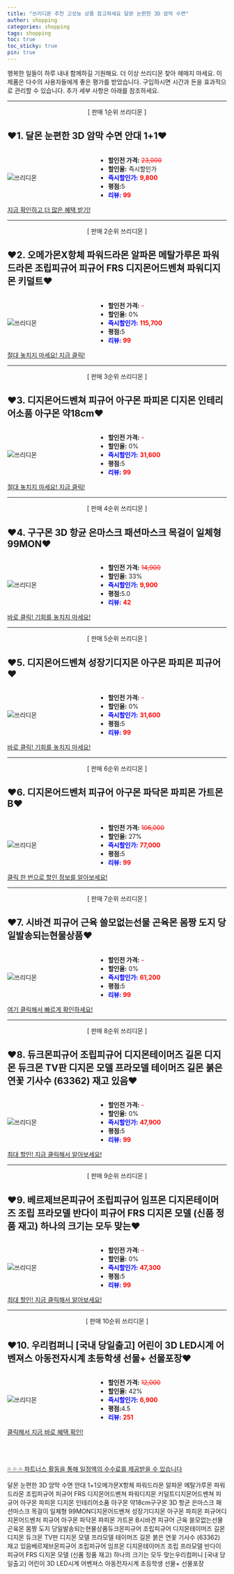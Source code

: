 ```yaml
---
title: "쓰리디몬 추천 고성능 상품 참고하세요 달몬 눈편한 3D 암막 수면"
author: shopping
categories: shopping
tags: shopping
toc: true
toc_sticky: true
pin: true
---
```

행복한 일들이 하루 내내 함께하길 기원해요. 더 이상 쓰리디몬 찾아 헤매지 마세요. 이 제품은 다수의 사용자들에게 좋은 평가를 받았습니다. 구입하시면 시간과 돈을 효과적으로 관리할 수 있습니다. 추가 세부 사항은 아래를 참조하세요.

---
<p class="toplist" style="margin: 0 auto; display: block; width: fit-content;">[ 판매 1순위 쓰리디몬 ]</p>

<h2><strong>❤️1. 달몬 눈편한 3D 암막 수면 안대 1+1❤️</strong></h2>

<div style="display: flex; align-items: center;">
    <div style="flex: 0.4;">
        <img src="https://thumbnail6.coupangcdn.com/thumbnails/remote/230x230ex/image/vendor_inventory/85f8/8f237a34861ffad9c9be31ab46d6f68e1d1b92dde2742169efa3914d8317.jpg" alt="쓰리디몬" style="max-width: 100%;">
    </div>
    <div style="flex: 0.6; margin-left: 10px;">
        <ul>
            <li><strong>할인전 가격:</strong> <del style="color: red;">23,000</del></li>
            <li><strong>할인율:</strong> 즉시할인가</li>
            <li><span style='color:blue'><strong>즉시할인가:</strong></span> <span style='color:red'><strong>9,800</strong></span></li>
            <li><strong>평점:</strong>5</li>
            <li><span style='color:blue'><strong>리뷰:</strong></span> <span style='color:red'><strong>99</strong></span></li>
        </ul>
    </div>
</div>
<div class="center">
    <a href="https://William4Davisa.github.io?lptag=AF9450613&subid=githubio&pageKey=8243647615&traceid=V0-153&itemId=23723980654&vendorItemId=90748805594" class="myButton">
        지금 확인하고 더 많은 혜택 받기!
    </a>
</div>


---
<p class="toplist" style="margin: 0 auto; display: block; width: fit-content;">[ 판매 2순위 쓰리디몬 ]</p>

<h2><strong>❤️2. 오메가몬X항체 파워드라몬 알파몬 메탈가루몬 파워드라몬 조립피규어 피규어 FRS 디지몬어드벤쳐 파워디지몬 키덜트❤️</strong></h2>

<div style="display: flex; align-items: center;">
    <div style="flex: 0.4;">
        <img src="https://thumbnail10.coupangcdn.com/thumbnails/remote/230x230ex/image/vendor_inventory/933c/74cbe466987e2094afe091ee1d848dc16129bfd63de0a3dc401fc7f5e499.jpg" alt="쓰리디몬" style="max-width: 100%;">
    </div>
    <div style="flex: 0.6; margin-left: 10px;">
        <ul>
            <li><strong>할인전 가격:</strong> <del style="color: red;">-</del></li>
            <li><strong>할인율:</strong> 0%</li>
            <li><span style='color:blue'><strong>즉시할인가:</strong></span> <span style='color:red'><strong>115,700</strong></span></li>
            <li><strong>평점:</strong>5</li>
            <li><span style='color:blue'><strong>리뷰:</strong></span> <span style='color:red'><strong>99</strong></span></li>
        </ul>
    </div>
</div>
<div class="center">
    <a href="https://William4Davisa.github.io?lptag=AF9450613&subid=githubio&pageKey=7887280436&traceid=V0-153&itemId=21583428920&vendorItemId=88635006578" class="myButton">
        절대 놓치지 마세요! 지금 클릭!
    </a>
</div>


---
<p class="toplist" style="margin: 0 auto; display: block; width: fit-content;">[ 판매 3순위 쓰리디몬 ]</p>

<h2><strong>❤️3. 디지몬어드벤쳐 피규어 아구몬 파피몬 디지몬 인테리어소품 아구몬 약18cm❤️</strong></h2>

<div style="display: flex; align-items: center;">
    <div style="flex: 0.4;">
        <img src="https://thumbnail9.coupangcdn.com/thumbnails/remote/230x230ex/image/vendor_inventory/956e/5603e4a5886761176dc4aa79b21bd17a8b8599cee34d4714dd3f79a9ce51.jpg" alt="쓰리디몬" style="max-width: 100%;">
    </div>
    <div style="flex: 0.6; margin-left: 10px;">
        <ul>
            <li><strong>할인전 가격:</strong> <del style="color: red;">-</del></li>
            <li><strong>할인율:</strong> 0%</li>
            <li><span style='color:blue'><strong>즉시할인가:</strong></span> <span style='color:red'><strong>31,600</strong></span></li>
            <li><strong>평점:</strong>5</li>
            <li><span style='color:blue'><strong>리뷰:</strong></span> <span style='color:red'><strong>99</strong></span></li>
        </ul>
    </div>
</div>
<div class="center">
    <a href="https://William4Davisa.github.io?lptag=AF9450613&subid=githubio&pageKey=7858581625&traceid=V0-153&itemId=21439025411&vendorItemId=88518211977" class="myButton">
        절대 놓치지 마세요! 지금 클릭!
    </a>
</div>


---
<p class="toplist" style="margin: 0 auto; display: block; width: fit-content;">[ 판매 4순위 쓰리디몬 ]</p>

<h2><strong>❤️4. 구구몬 3D 항균 은마스크 패션마스크 목걸이 일체형 99MON❤️</strong></h2>

<div style="display: flex; align-items: center;">
    <div style="flex: 0.4;">
        <img src="https://thumbnail10.coupangcdn.com/thumbnails/remote/230x230ex/image/vendor_inventory/9260/d3576ce185bf4f0e9e3974e20f6dc9ce8c047e33701dd2f213f091a85446.jpg" alt="쓰리디몬" style="max-width: 100%;">
    </div>
    <div style="flex: 0.6; margin-left: 10px;">
        <ul>
            <li><strong>할인전 가격:</strong> <del style="color: red;">14,900</del></li>
            <li><strong>할인율:</strong> 33%</li>
            <li><span style='color:blue'><strong>즉시할인가:</strong></span> <span style='color:red'><strong>9,900</strong></span></li>
            <li><strong>평점:</strong>5.0</li>
            <li><span style='color:blue'><strong>리뷰:</strong></span> <span style='color:red'><strong>42</strong></span></li>
        </ul>
    </div>
</div>
<div class="center">
    <a href="https://William4Davisa.github.io?lptag=AF9450613&subid=githubio&pageKey=5673015377&traceid=V0-153&itemId=9346959656&vendorItemId=76632203859" class="myButton">
        바로 클릭! 기회를 놓치지 마세요!
    </a>
</div>


---
<p class="toplist" style="margin: 0 auto; display: block; width: fit-content;">[ 판매 5순위 쓰리디몬 ]</p>

<h2><strong>❤️5. 디지몬어드벤쳐 성장기디지몬 아구몬 파피몬 피규어❤️</strong></h2>

<div style="display: flex; align-items: center;">
    <div style="flex: 0.4;">
        <img src="https://thumbnail6.coupangcdn.com/thumbnails/remote/230x230ex/image/vendor_inventory/aab7/c8a825646e35bfbde36975a97528f6a10ed272c47174b4bbc017c7704dec.jpg" alt="쓰리디몬" style="max-width: 100%;">
    </div>
    <div style="flex: 0.6; margin-left: 10px;">
        <ul>
            <li><strong>할인전 가격:</strong> <del style="color: red;">-</del></li>
            <li><strong>할인율:</strong> 0%</li>
            <li><span style='color:blue'><strong>즉시할인가:</strong></span> <span style='color:red'><strong>31,600</strong></span></li>
            <li><strong>평점:</strong>5</li>
            <li><span style='color:blue'><strong>리뷰:</strong></span> <span style='color:red'><strong>99</strong></span></li>
        </ul>
    </div>
</div>
<div class="center">
    <a href="https://William4Davisa.github.io?lptag=AF9450613&subid=githubio&pageKey=7858581771&traceid=V0-153&itemId=21439026227&vendorItemId=88518210984" class="myButton">
        바로 클릭! 기회를 놓치지 마세요!
    </a>
</div>


---
<p class="toplist" style="margin: 0 auto; display: block; width: fit-content;">[ 판매 6순위 쓰리디몬 ]</p>

<h2><strong>❤️6. 디지몬어드벤처 피규어 아구몬 파닥몬 파피몬 가트몬 B❤️</strong></h2>

<div style="display: flex; align-items: center;">
    <div style="flex: 0.4;">
        <img src="https://thumbnail10.coupangcdn.com/thumbnails/remote/230x230ex/image/vendor_inventory/35ed/d32e514b4936b78bfdabf49a755509ba3bfe5f0e4e2690d88340246b8d96.jpg" alt="쓰리디몬" style="max-width: 100%;">
    </div>
    <div style="flex: 0.6; margin-left: 10px;">
        <ul>
            <li><strong>할인전 가격:</strong> <del style="color: red;">106,000</del></li>
            <li><strong>할인율:</strong> 27%</li>
            <li><span style='color:blue'><strong>즉시할인가:</strong></span> <span style='color:red'><strong>77,000</strong></span></li>
            <li><strong>평점:</strong>5</li>
            <li><span style='color:blue'><strong>리뷰:</strong></span> <span style='color:red'><strong>99</strong></span></li>
        </ul>
    </div>
</div>
<div class="center">
    <a href="https://William4Davisa.github.io?lptag=AF9450613&subid=githubio&pageKey=7500952759&traceid=V0-153&itemId=19635069530&vendorItemId=86741405016" class="myButton">
        클릭 한 번으로 할인 정보를 알아보세요!
    </a>
</div>


---
<p class="toplist" style="margin: 0 auto; display: block; width: fit-content;">[ 판매 7순위 쓰리디몬 ]</p>

<h2><strong>❤️7. 시바견 피규어 근육 쓸모없는선물 곤육몬 몸짱 도지 당일발송되는현물상품❤️</strong></h2>

<div style="display: flex; align-items: center;">
    <div style="flex: 0.4;">
        <img src="https://thumbnail6.coupangcdn.com/thumbnails/remote/230x230ex/image/vendor_inventory/452a/91a26f5de3771bbb9c481b4fd3e250a96f1b5542c3a96d49a5f25d0d6cf9.jpg" alt="쓰리디몬" style="max-width: 100%;">
    </div>
    <div style="flex: 0.6; margin-left: 10px;">
        <ul>
            <li><strong>할인전 가격:</strong> <del style="color: red;">-</del></li>
            <li><strong>할인율:</strong> 0%</li>
            <li><span style='color:blue'><strong>즉시할인가:</strong></span> <span style='color:red'><strong>61,200</strong></span></li>
            <li><strong>평점:</strong>5</li>
            <li><span style='color:blue'><strong>리뷰:</strong></span> <span style='color:red'><strong>99</strong></span></li>
        </ul>
    </div>
</div>
<div class="center">
    <a href="https://William4Davisa.github.io?lptag=AF9450613&subid=githubio&pageKey=7823400858&traceid=V0-153&itemId=21256731614&vendorItemId=88317164796" class="myButton">
        여기 클릭해서 빠르게 확인하세요!
    </a>
</div>


---
<p class="toplist" style="margin: 0 auto; display: block; width: fit-content;">[ 판매 8순위 쓰리디몬 ]</p>

<h2><strong>❤️8. 듀크몬피규어 조립피규어 디지몬테이머즈 길몬 디지몬 듀크몬 TV판 디지몬 모델 프라모델 테이머즈 길몬 붉은 연꽃 기사수 (63362) 재고 있음❤️</strong></h2>

<div style="display: flex; align-items: center;">
    <div style="flex: 0.4;">
        <img src="https://thumbnail8.coupangcdn.com/thumbnails/remote/230x230ex/image/vendor_inventory/6a5a/bb32878a3e2b5937ca57dd5f1728b9cb496dd0c38cef5c7cde13fc62f836.jpg" alt="쓰리디몬" style="max-width: 100%;">
    </div>
    <div style="flex: 0.6; margin-left: 10px;">
        <ul>
            <li><strong>할인전 가격:</strong> <del style="color: red;">-</del></li>
            <li><strong>할인율:</strong> 0%</li>
            <li><span style='color:blue'><strong>즉시할인가:</strong></span> <span style='color:red'><strong>47,900</strong></span></li>
            <li><strong>평점:</strong>5</li>
            <li><span style='color:blue'><strong>리뷰:</strong></span> <span style='color:red'><strong>99</strong></span></li>
        </ul>
    </div>
</div>
<div class="center">
    <a href="https://William4Davisa.github.io?lptag=AF9450613&subid=githubio&pageKey=7887085867&traceid=V0-153&itemId=21582486746&vendorItemId=88634071472" class="myButton">
        최대 할인! 지금 클릭해서 알아보세요!
    </a>
</div>


---
<p class="toplist" style="margin: 0 auto; display: block; width: fit-content;">[ 판매 9순위 쓰리디몬 ]</p>

<h2><strong>❤️9. 베르제브몬피규어 조립피규어 임프몬 디지몬테이머즈 조립 프라모델 반다이 피규어 FRS 디지몬 모델 (신품 정품 재고) 하나의 크기는 모두 맞는❤️</strong></h2>

<div style="display: flex; align-items: center;">
    <div style="flex: 0.4;">
        <img src="https://thumbnail9.coupangcdn.com/thumbnails/remote/230x230ex/image/vendor_inventory/955e/15e2b77d82325c8d1424c5c692a37dbaac9789e26993d9e4a1c7b7186c4b.jpg" alt="쓰리디몬" style="max-width: 100%;">
    </div>
    <div style="flex: 0.6; margin-left: 10px;">
        <ul>
            <li><strong>할인전 가격:</strong> <del style="color: red;">-</del></li>
            <li><strong>할인율:</strong> 0%</li>
            <li><span style='color:blue'><strong>즉시할인가:</strong></span> <span style='color:red'><strong>47,300</strong></span></li>
            <li><strong>평점:</strong>5</li>
            <li><span style='color:blue'><strong>리뷰:</strong></span> <span style='color:red'><strong>99</strong></span></li>
        </ul>
    </div>
</div>
<div class="center">
    <a href="https://William4Davisa.github.io?lptag=AF9450613&subid=githubio&pageKey=7887079562&traceid=V0-153&itemId=21582463058&vendorItemId=88634048058" class="myButton">
        최대 할인! 지금 클릭해서 알아보세요!
    </a>
</div>


---
<p class="toplist" style="margin: 0 auto; display: block; width: fit-content;">[ 판매 10순위 쓰리디몬 ]</p>

<h2><strong>❤️10. 우리컴퍼니 [국내 당일출고] 어린이 3D LED시계 어벤져스 아동전자시계 초등학생 선물+ 선물포장❤️</strong></h2>

<div style="display: flex; align-items: center;">
    <div style="flex: 0.4;">
        <img src="https://thumbnail7.coupangcdn.com/thumbnails/remote/230x230ex/image/vendor_inventory/e09f/9ea9e647533013a3a687f3ac96447c54d8a457bf93c83cb3ca86db26d8ad.jpg" alt="쓰리디몬" style="max-width: 100%;">
    </div>
    <div style="flex: 0.6; margin-left: 10px;">
        <ul>
            <li><strong>할인전 가격:</strong> <del style="color: red;">12,000</del></li>
            <li><strong>할인율:</strong> 42%</li>
            <li><span style='color:blue'><strong>즉시할인가:</strong></span> <span style='color:red'><strong>6,900</strong></span></li>
            <li><strong>평점:</strong>4.5</li>
            <li><span style='color:blue'><strong>리뷰:</strong></span> <span style='color:red'><strong>251</strong></span></li>
        </ul>
    </div>
</div>
<div class="center">
    <a href="https://William4Davisa.github.io?lptag=AF9450613&subid=githubio&pageKey=6661447996&traceid=V0-153&itemId=15292451784&vendorItemId=82512860823" class="myButton">
        클릭해서 지금 바로 혜택 확인!
    </a>
</div>

<br><br><br>[💦 💦 💦 파트너스 활동을 통해 일정액의 수수료를 제공받을 수 있습니다](https://link.coupang.com/a/bcpT2c)<br><br>달몬 눈편한 3D 암막 수면 안대 1+1오메가몬X항체 파워드라몬 알파몬 메탈가루몬 파워드라몬 조립피규어 피규어 FRS 디지몬어드벤쳐 파워디지몬 키덜트디지몬어드벤쳐 피규어 아구몬 파피몬 디지몬 인테리어소품 아구몬 약18cm구구몬 3D 항균 은마스크 패션마스크 목걸이 일체형 99MON디지몬어드벤쳐 성장기디지몬 아구몬 파피몬 피규어디지몬어드벤처 피규어 아구몬 파닥몬 파피몬 가트몬 B시바견 피규어 근육 쓸모없는선물 곤육몬 몸짱 도지 당일발송되는현물상품듀크몬피규어 조립피규어 디지몬테이머즈 길몬 디지몬 듀크몬 TV판 디지몬 모델 프라모델 테이머즈 길몬 붉은 연꽃 기사수 (63362) 재고 있음베르제브몬피규어 조립피규어 임프몬 디지몬테이머즈 조립 프라모델 반다이 피규어 FRS 디지몬 모델 (신품 정품 재고) 하나의 크기는 모두 맞는우리컴퍼니 [국내 당일출고] 어린이 3D LED시계 어벤져스 아동전자시계 초등학생 선물+ 선물포장